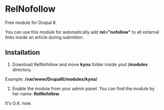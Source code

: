 # RelNofollow
Free module for Drupal 8.

You can use this module for automatically add **rel="nofollow"** to all external links inside an article during submition.

Installation
-------------------------------

1) Download RelNofollow and move **kyna** folder inside yout **/modules** directory.

Example: **/var/www/Drupal8/modules/kyna/**

2) Enable the module from your admin panel. You can find the module by her name: **RelNofollow**.

It's O.K. now.

